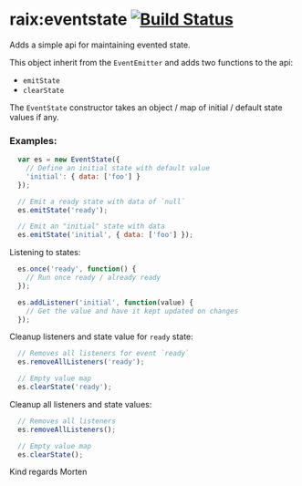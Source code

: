 raix:eventstate [![Build Status](https://travis-ci.org/raix/Meteor-EventState.svg)](https://travis-ci.org/raix/Meteor-EventState)
==========

Adds a simple api for maintaining evented state.

This object inherit from the `EventEmitter` and adds two functions to the api:

* `emitState`
* `clearState`

The `EventState` constructor takes an object / map of initial / default state values if any.

### Examples:

```js
  var es = new EventState({
    // Define an initial state with default value
    'initial': { data: ['foo'] }
  });

  // Emit a ready state with data of `null`
  es.emitState('ready');

  // Emit an "initial" state with data
  es.emitState('initial', { data: ['foo'] });
```

Listening to states:
```js
  es.once('ready', function() {
    // Run once ready / already ready
  });

  es.addListener('initial', function(value) {
    // Get the value and have it kept updated on changes
  });
```

Cleanup listeners and state value for `ready` state:
```js
  // Removes all listeners for event `ready`
  es.removeAllListeners('ready');

  // Empty value map
  es.clearState('ready');
```

Cleanup all listeners and state values:
```js
  // Removes all listeners
  es.removeAllListeners();

  // Empty value map
  es.clearState();
```


Kind regards Morten
